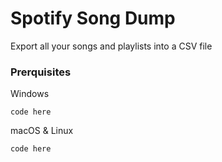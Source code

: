 # Spotify Song Dump
Export all your songs and playlists into a CSV file

### Prerquisites
Windows

`code here`

macOS & Linux

`code here`
